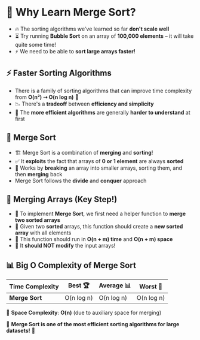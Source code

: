 # 🚀 Why Learn Merge Sort?

- 🔥 The sorting algorithms we've learned so far **don't scale well**
- ⏳ Try running **Bubble Sort** on an array of **100,000 elements** – it will take quite some time!
- ⚡ We need to be able to **sort large arrays faster!**

## ⚡ Faster Sorting Algorithms

- There is a family of sorting algorithms that can improve time complexity from **O(n²) ➝ O(n log n)** 🚀
- 📉 There's a **tradeoff** between **efficiency and simplicity**
- 🧠 The **more efficient algorithms** are generally **harder to understand** at first

## 🔀 Merge Sort

- 🏗 Merge Sort is a combination of **merging** and **sorting**!
- ✅ It **exploits** the fact that arrays of **0 or 1 element** are always **sorted**
- 🔧 Works by **breaking** an array into smaller arrays, sorting them, and then **merging** back
- Merge Sort follows the **divide** and **conquer** approach

## 🔄 Merging Arrays (Key Step!)

- 🔹 To implement **Merge Sort**, we first need a helper function to **merge two sorted arrays**
- 🔹 Given two **sorted** arrays, this function should create a **new sorted array** with all elements
- 🔹 This function should run in **O(n + m) time** and **O(n + m) space**
- 🚫 It **should NOT modify** the input arrays!

## 📊 Big O Complexity of Merge Sort

| Time Complexity | Best 🏆    | Average 📊 | Worst 🚨   |
| --------------- | ---------- | ---------- | ---------- |
| **Merge Sort**  | O(n log n) | O(n log n) | O(n log n) |

🔹 **Space Complexity**: **O(n)** (due to auxiliary space for merging)

🚀 **Merge Sort is one of the most efficient sorting algorithms for large datasets!** 🎯
